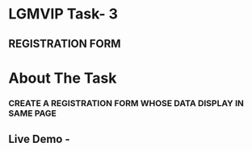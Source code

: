 <h1> LGMVIP Task- 3 </h1>
<h2> REGISTRATION FORM </h1>

<h1> About The Task </h1>
<h3> CREATE A REGISTRATION FORM WHOSE DATA DISPLAY IN SAME PAGE <h3>

<h2> Live Demo - </h2>
